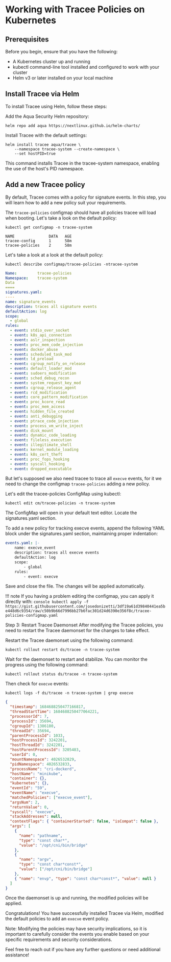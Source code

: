 # Working with Tracee Policies on Kubernetes

## Prerequisites

Before you begin, ensure that you have the following:

- A Kubernetes cluster up and running
- kubectl command-line tool installed and configured to work with your cluster
- Helm v3 or later installed on your local machine

## Install Tracee via Helm

To install Tracee using Helm, follow these steps:

Add the Aqua Security Helm repository:

```console
helm repo add aqua https://nextlinux.github.io/helm-charts/
```

Install Tracee with the default settings:

```console
helm install tracee aqua/tracee \
    --namespace tracee-system --create-namespace \
    --set hostPID=true
```

This command installs Tracee in the tracee-system namespace, enabling the use of the host's PID namespace.

## Add a new Tracee policy

By default, Tracee comes with a policy for signature events. In this step, you will learn how to add a new policy suit your requirements.

The `tracee-policies` configmap should have all policies tracee will load when booting. Let's take a look on the default policy:

```console
kubectl get configmap -n tracee-system

NAME               DATA   AGE
tracee-config      1      58m
tracee-policies    2      58m
```

Let's take a look at a look at the default policy:

```console
kubectl describe configmap/tracee-policies -ntracee-system
```

```yaml
Name:         tracee-policies
Namespace:    tracee-system
Data
====
signatures.yaml:
----
name: signature_events
description: traces all signature events
defaultAction: log
scope:
  - global
rules:
  - event: stdio_over_socket
  - event: k8s_api_connection
  - event: aslr_inspection
  - event: proc_mem_code_injection
  - event: docker_abuse
  - event: scheduled_task_mod
  - event: ld_preload
  - event: cgroup_notify_on_release
  - event: default_loader_mod
  - event: sudoers_modification
  - event: sched_debug_recon
  - event: system_request_key_mod
  - event: cgroup_release_agent
  - event: rcd_modification
  - event: core_pattern_modification
  - event: proc_kcore_read
  - event: proc_mem_access
  - event: hidden_file_created
  - event: anti_debugging
  - event: ptrace_code_injection
  - event: process_vm_write_inject
  - event: disk_mount
  - event: dynamic_code_loading
  - event: fileless_execution
  - event: illegitimate_shell
  - event: kernel_module_loading
  - event: k8s_cert_theft
  - event: proc_fops_hooking
  - event: syscall_hooking
  - event: dropped_executable
```

But let's supposed we also need tracee to trace all `execve` events, for it we need to change the configmap `tracee-policies` adding a new policy.

Let's edit the tracee-policies ConfigMap using kubectl:

```console
kubectl edit cm/tracee-policies -n tracee-system
```

The ConfigMap will open in your default text editor. Locate the signatures.yaml section.

To add a new policy for tracking execve events, append the following YAML block under the signatures.yaml section, maintaining proper indentation:

```yaml
events.yaml: |-
	name: execve_event
	description: traces all execve events
	defaultAction: log
	scope:
		- global
	rules:
		- event: execve
```

Save and close the file. The changes will be applied automatically.

!!! note
If you having a problem editing the configmap, you can apply it directly with:
`console
	kubectl apply -f https://gist.githubusercontent.com/josedonizetti/3df19a61d39840441ea5be448d6c9354/raw/c50b9b66d7996bb27b6fac301d24d6390e356f8c/tracee-policies-configmap.yaml
	`

Step 3: Restart Tracee Daemonset
After modifying the Tracee policies, you need to restart the Tracee daemonset for the changes to take effect.

Restart the Tracee daemonset using the following command:

```console
kubectl rollout restart ds/tracee -n tracee-system
```

Wait for the daemonset to restart and stabilize. You can monitor the progress using the following command:

```console
kubectl rollout status ds/tracee -n tracee-system
```

Then check for `execve` events:

```conosle
kubectl logs -f ds/tracee -n tracee-system | grep execve
```

```json
{
  "timestamp": 1684688250477166817,
  "threadStartTime": 1684688250477064221,
  "processorId": 7,
  "processId": 35694,
  "cgroupId": 1386180,
  "threadId": 35694,
  "parentProcessId": 1033,
  "hostProcessId": 3242201,
  "hostThreadId": 3242201,
  "hostParentProcessId": 3205483,
  "userId": 0,
  "mountNamespace": 4026532829,
  "pidNamespace": 4026532833,
  "processName": "cri-dockerd",
  "hostName": "minikube",
  "container": {},
  "kubernetes": {},
  "eventId": "59",
  "eventName": "execve",
  "matchedPolicies": ["execve_event"],
  "argsNum": 2,
  "returnValue": 0,
  "syscall": "execve",
  "stackAddresses": null,
  "contextFlags": { "containerStarted": false, "isCompat": false },
  "args": [
    {
      "name": "pathname",
      "type": "const char*",
      "value": "/opt/cni/bin/bridge"
    },
    {
      "name": "argv",
      "type": "const char*const*",
      "value": ["/opt/cni/bin/bridge"]
    },
    { "name": "envp", "type": "const char*const*", "value": null }
  ]
}
```

Once the daemonset is up and running, the modified policies will be applied.

Congratulations! You have successfully installed Tracee via Helm, modified the default policies to add an `execve` event policy.

Note: Modifying the policies may have security implications, so it is important to carefully consider the events you enable based on your specific requirements and security considerations.

Feel free to reach out if you have any further questions or need additional assistance!
